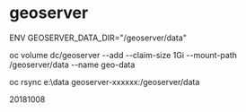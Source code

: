 # geoserver

 ENV GEOSERVER_DATA_DIR="/geoserver/data"
 
 oc volume dc/geoserver --add --claim-size 1Gi --mount-path /geoserver/data --name geo-data
 
 oc rsync e:\data  geoserver-xxxxxx:/geoserver/data
 
 20181008
